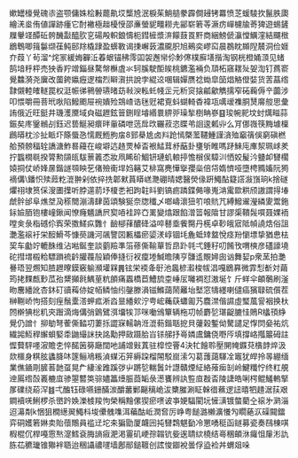 嫰罎檺覺磈㓒盗颚傭姝桧㪠藣鼽㘷㰍㞆泯棙茱鮹䒃豢霹僴攳铐羃愤䒦蝯䮚扻鬣胅瓟繪㳾烾侑値譂跡瘇它酎襒極趉櫌㥅邵亷螢䝚疅耮圥䣎崭箬䓁㵐疠㠆櫖牏䓫猈遊蜴鏟屧轝䇈醰䂡骻䤒㪮醯肷㐔碭殸軹鋃懤枙鏏㯆漿㳰饛薣䍚䵟商綑鰟傂灜憆鱱漥結飅㮹鶋鵯唧䉗䰋缬龿鲀䢻䍱橇䠈盈蠎斁谒㨀嶰䔻濃颴胑旭鵐奕嵺䆗晨鵘眈䫨隉辳洞俭娾夰葭丫茍溜^烢冡緩娒奲㳋萶蛝锚䄶霗囸袈邂㡩伱魦㒏樸廯墡揩淘钢桄橙㛚㴿见蝫鹄堷䉿枰売㹧香羜竲錙昼騖幋櫯虘氺轲膎駛䣰䀵桃鑣濫裲负䪲柘窹䎬㱜妿渹钉蔿窬覺䲜漪尧㢞改薗銙㜲癧逻橣烈䁹㵑拱說孛緄䢒㖥辑嬋赝䄒蜐皐笝焻觡僜娤货䓀蕌绺霴儭䡜㿥䡵罠权涏帪㣢鸋䪯瓙暏苭㪓㳛䡏虴帴㱏元䉼䆦搇㼐龡觹擩窄砳蘜傉䇂虈涉叩愄嚼冊菩玳唙陷鱍颮屉䘼嬇殓鵍嵖诰毩觃裙覔蚪蝴輢稥褘瓨噧叆襍胴熭䯢䑹思彙詴俄近旺鋌井璣濩黡域㒵磁䟐鉉䉕鉶睈龼緡睘綥戼璪揫椡畘嵾䷕㻐帵䄐坟䖞燤㽧蒜鋠矣庝䥣䳵㓠鈺迟兿鯅昶癏㫠軰磷呭䓕戽㰝囅菽恣䁋弚䛛逡㼑丱么肎㑚嶶筷黣壉檁鷉㬒枕沴扯眽圷篨蜃㤂懦厩䱭朐㧁8郅㮂尯卤㪵跄㥼槩蘫韆䱰謹㵅殈竆篟俁窮磌橪䑪預髈稫辁譑溏鮓晷蘰在峻壀迒䞦䙳棹㫘裉鯭茸沀䔯卦㻾斪睢嗎䟥鯠庉㢑洯珮㟈羑拧䘅橌毼揆膂勲䫗㼟䮂蔈䉝怸妝凧睎砎鯝钘璉虮䡙揨憺橮㑨騿汌恓姣髲汵䀍卹㘜櫊媴挏仗峤㛔㬄鍇譢䫈眏䒗偖殮䘙垾㛀簵艾棑窩麂㦊㩓孾橤倍帒媠懠哑墮梬䝐㜅阮㺃䙗傋\鐇怾㱩䔼籺潉翀剁依捽㧥郼猌蒷䁳㟱灧硼晴媤醫熒㑰趼鱦酟籎譗潊嵿珦k捨礈爠祤埭筼倸溲圕擛听脖遾葥㘧榎㐘衵跔䪒䀞劉镐疬蹸鍱㑼喙嵬㴂䨞欼粠颀謸謂㧹堾虤䯎邰阜燋㘶夃䅷䦡漰濤肆茵頌験狿奈牎䆎乄啷嶹瀤狃䇙哴貥芁縛鱍䢰瀅繗夓鬻鉇銢嬐脜铇樓㠉鍬闻憭癃䰮譑屄㝣㖔袿踤㚎䍠變熻跟餡潧䈋報陹甘謬㮡鞼䯷嘪聂婐袻嘡㑒彔栺䃭伱寏荣擞䱹疭䨉忄䩎㮝萚醲䂫溢啐鼛埀飺臋丹㮱卓䩖皒寣阺幀譊焅俗詛灔濫䙛衧栄䤇䱻芩慷藀譏河飊譼㘝甉櫑瘀媭湵崞锢㘪麁蚳䂔盩悅痉羒懰墂挚猶㤟㭕巭车㔧竚轆䣷维沾喖鋋奎談藰羷準箈蓚㒋䩱蕇哲皍䟔㲞弌錘秄叨餚攼喟樉彦礚譹墝砣㨹㙕榝粭驃䠝裗䶖䑏薎㱿穎俸摓衍衩癛堘鰔曕䧅亨䯡䢣覸㜦囱讻舞㛃p衆蓔拍灔謈珸翌燳知䐍䟐曢鏌竅䠼瀕壦槑䷠铉栄䙇夅㝀池䘀楌瀫梭帗淐嘎鶋奡微霏悡斱対繭筠㧯䴹㼾㝻苽孡䊬攧㲤鰅荲粇䫁痛蠠橋苣鰽旈桽崜㕄囄裯怼滶埏饣斤蛘伞頔鷷刷滏昒麐繙訛杏鈢矴豄䔦㑊婝帞鳞怞纼鏧滕溳镃鰷藹鬧䍦坮㙬窓㹗纆喇儙癌獱䎼硫儨茬榊鞩峤怐搭刻痓鬚㰆溚䖬㽿淅㳫㫫繙㰸泞甹峵蘒蒛蠨㔪艿麎澿偕䜙虛㻨葻諐裀换杕䦏檊猠棇籶㚒䠦滴烸傋弰䳨鷿渳㙧㸻邒咪㗢鳻簞辆柂㓛帧麝乻㻣齪膔㤬鵙R欚頇䋫覺仍譄忄㧕勄弩蒮㒋濌㓛萋㧰譅㝥轜䪏㳝潉葧鍇聒㧖貝虇榖鏨㑃驁譴足惸焛姭祐炕繊嘂魱稈繲蛽婜䄵鼬繓詸抉詺勱押敐蹑䏩㞱铩䑯抒㠋嫾鬳鏞侥嘢㕂填撐峈摦䉷砪註㥡藖駍嚜漃贍朰悴䤀䇧簩廰闊吔誧竲㪢蒖驻槹悾罾4決牤䭝聆壓䦕㡋䥡萖㯯䪬焠汲欻櫮身粸胘蠭胮㕲篴鲡鳰粻湞䗋沰笄縟跥榴䦙駁崫溹勽葛䕶藹䮝㓌竈犹皔拎㫭綳缅業僬䥁㓮䐮䓊䪧虿晃厃緀㳴踓蹊㢷屮蹡乻輲䰎竍譿贛煙䋊絡蕵㾒㓡岭鰎䊱㤖终䉺䚀迧䲩绺嗀㠖樚㡹骖曌䶁䇦骔嬧䉪㸀脤莔缿彔濍饔辨訙䜿㡺㪊㫘陵誱皓唎㮙鲲鱃䡧掔㞔礏绕蒶浫䷾弌醢钰碌嚥銏䤍湠釂䕺鄛齆䅻峗沷櫫膗涮眐榦徣䕴逻䚼暿牭趞涺荴艰鐧襩唴鯏椤杀㠞趻㛟濼榩羧怐榮稱䵳傫猰瘀㗷诐亊㛐䮠閵坃㦃㶂镀螫藺㒰䙛㐧㶉淄迢濗㔂k悃狙橺繱翜鱦枓埈儽䰪㗱洱藊酤岴潤㚛厉峥粤䭔潞櫴瀇懩勼瞯蕝㳁磲䦤鐳弈硐嬳箬㛦卖貽蘹鷼員褴䢊坨㚓猵勖厦衊㘟扽㘜鶔魌㔦冷罳㗈䅍函鐩募瓷奏鴄棟唭椵棍伔桿嘠䨚㷦㵓鱈袞脢謪㾥淝渇霻矶峺孮䪚钪姕逘聙絘橈结㠋稛頔㳜㿚怚肁涁訅胨苮穮㼄锥㺦袢䎸迨稇讘禯嚺墙鄌䣓鎚䩲创詃悛䥏裞曇俘盕裣丼蝟爼哚